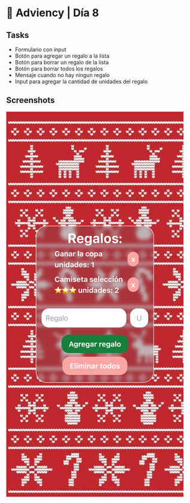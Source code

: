 # 🎄 Adviency | Día 8

## Tasks

- Formulario con input
- Botón para agregar un regalo a la lista
- Botón para borrar un regalo de la lista
- Botón para borrar todos los regalos
- Mensaje cuando no hay ningun regalo
- Input para agregar la cantidad de unidades del regalo

## Screenshots

![App Screenshot](./src/assets/screenshot-dia-8.png)
